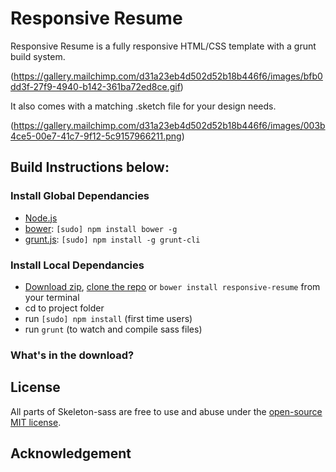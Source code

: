 # Responsive Resume
Responsive Resume is a fully responsive HTML/CSS template with a grunt build system. 

(https://gallery.mailchimp.com/d31a23eb4d502d52b18b446f6/images/bfb0dd3f-27f9-4940-b142-361ba72ed8ce.gif)

It also comes with a matching .sketch file for your design needs.

(https://gallery.mailchimp.com/d31a23eb4d502d52b18b446f6/images/003b4ce5-00e7-41c7-9f12-5c9157966211.png)

Build Instructions below:
-----


### Install Global Dependancies
  * [Node.js](http://nodejs.org)
  * [bower](http://bower.io): `[sudo] npm install bower -g`
  * [grunt.js](http://gruntjs.com): `[sudo] npm install -g grunt-cli`

### Install Local Dependancies
  * [Download zip](https://github.com/WhatsNewSaes/Resume/archive/master.zip), [clone the repo](github-mac://openRepo/https://github.com/WhatsNewSaes/Resume) or `bower install responsive-resume` from your terminal
  * cd to project folder
  * run `[sudo] npm install` (first time users)
  * run `grunt` (to watch and compile sass files)

### What's in the download?





## License

All parts of Skeleton-sass are free to use and abuse under the [open-source MIT license](http://opensource.org/licenses/mit-license.php).




## Acknowledgement



